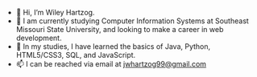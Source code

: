 - 👋 Hi, I’m Wiley Hartzog. 
- 👀 I am currently studying Computer Information Systems at Southeast Missouri State University, and looking to make a career in web development. 
- 🌱 In my studies, I have learned the basics of Java, Python, HTML5/CSS3, SQL, and JavaScript. 
- 📫 I can be reached via email at jwhartzog99@gmail.com

